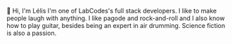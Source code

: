 👋 Hi, I'm Lélis 
I'm one of LabCodes's full stack developers. 
I like to make people laugh with anything. I like pagode and rock-and-roll and I also know how to play guitar,
besides being an expert in air drumming. Science fiction is also a passion.



<!---
r-lelis/r-lelis is a ✨ special ✨ repository because its `README.md` (this file) appears on your GitHub profile.
You can click the Preview link to take a look at your changes.
--->
